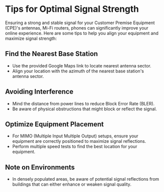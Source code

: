 # Tips for Optimal Signal Strength

Ensuring a strong and stable signal for your Customer Premise Equipment (CPE)'s antennas, Mi-Fi routers, phones can significantly improve your online experience. Here are some tips to help you align your equipment and maximize signal strength:

## Find the Nearest Base Station
- Use the provided Google Maps link to locate nearest antenna sector.
- Align your location with the azimuth of the nearest base station's antenna sector.

## Avoiding Interference
- Mind the distance from power lines to reduce Block Error Rate (BLER).
- Be aware of physical obstructions that might block or reflect the signal.

## Optimize Equipment Placement
- For MIMO (Multiple Input Multiple Output) setups, ensure your equipment are correctly positioned to maximize signal reflections.
- Perform multiple speed tests to find the best location for your equipment.

## Note on Environments
- In densely populated areas, be aware of potential signal reflections from buildings that can either enhance or weaken signal quality. 